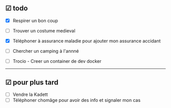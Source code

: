 ## ☑︎ todo
- [x] Respirer un bon coup
- [ ] Trouver un costume medieval
- [x] Téléphoner à assurance maladie pour ajouter mon assurance accidant
- [ ] Chercher un camping à l'annné
- [ ] Trocio - Creer un container de dev docker


---

## ☑︎ pour plus tard
- [ ] Vendre la Kadett
- [ ] Téléphoner chomâge pour avoir des info et signaler mon cas